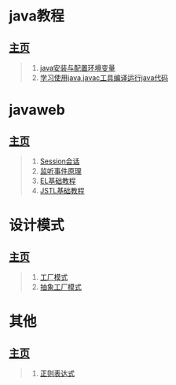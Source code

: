 # java教程
## [主页](https://xiayizhanxingfu.github.io/java-course/)
>1. [java安装与配置环境变量](https://xiayizhanxingfu.github.io/java-course/java安装与环境变量配置/)
>2. [学习使用java,javac工具编译运行java代码](https://xiayizhanxingfu.github.io/java-course/学习使用java,javac工具编译运行java代码/)

# javaweb
## [主页](https://xiayizhanxingfu.github.io/javaweb/)
>1. [Session会话](https://xiayizhanxingfu.github.io/javaweb/Session/)
>2. [监听事件原理](https://xiayizhanxingfu.github.io/javaweb/监听事件原理/)
>3. [EL基础教程](https://xiayizhanxingfu.github.io/javaweb/EL基础教程/)
>4. [JSTL基础教程](https://xiayizhanxingfu.github.io/javaweb/JSTL基础教程/JSTL_core标签库)

# 设计模式
## [主页](https://xiayizhanxingfu.github.io/Design-pattern/)
>1. [工厂模式](https://xiayizhanxingfu.github.io/Design-pattern/FactoryPattem/)
>2. [抽象工厂模式](https://xiayizhanxingfu.github.io/Design-pattern/AbstractFactoryPattem/)

# 其他
## [主页](https://xiayizhanxingfu.github.io/rests/)
>1. [正则表达式](https://xiayizhanxingfu.github.io/rests/正则表达式/)
